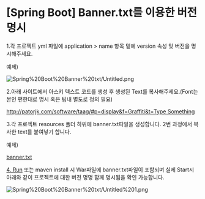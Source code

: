 # [Spring Boot] Banner.txt를 이용한 버전 명시

1.각 프로젝트 yml 파일에 application > name 항목 밑에 version 속성 및 버전을 명시해주세요.

예제)

![Spring%20Boot%20Banner%20txt/Untitled.png](Spring%20Boot%20Banner%20txt/Untitled.png)

2.아래 사이트에서 아스키 텍스트 코드를 생성 후 생성된 Text를 복사해주세요.(Font는 본인 편한대로 명시 혹은 팀내 별도로 정의 필요)

[http://patorjk.com/software/taag/#p=display&f=Graffiti&t=Type Something](http://patorjk.com/software/taag/#p=display&f=Graffiti&t=Type%20Something%20)

3.각 프로젝트 resources 폴더 하위에 banner.txt파일을 생성합니다. 2번 과정에서 복사한 text를 붙여넣기 합니다.

예제)

[banner.txt](Spring%20Boot%20Banner%20txt/banner.txt)

[4. Run](http://4.Run) 또는 maven install 시 War파일에 banner.txt파일이 포함되며 실제 Start시 아래와 같이 프로젝트에 대한 버전 명명 함께 명시됨을 확인 가능합니다.

![Spring%20Boot%20Banner%20txt/Untitled%201.png](Spring%20Boot%20Banner%20txt/Untitled%201.png)